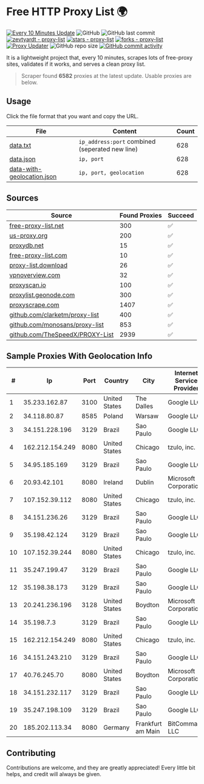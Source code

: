 
# Free HTTP Proxy List 🌍

[![Every 10 Minutes Update](https://github.com/mertguvencli/http-proxy-list/actions/workflows/main.yml/badge.svg?branch=main)](https://github.com/mertguvencli/http-proxy-list/actions/workflows/main.yml)
![GitHub](https://img.shields.io/github/license/mertguvencli/http-proxy-list)
![GitHub last commit](https://img.shields.io/github/last-commit/mertguvencli/http-proxy-list)
[![zevtyardt - proxy-list](https://img.shields.io/static/v1?label=zevtyardt&message=proxy-list&color=blue&logo=github)](https://github.com/zevtyardt/proxy-list "Go to GitHub repo")
[![stars - proxy-list](https://img.shields.io/github/stars/zevtyardt/proxy-list?style=social)](https://github.com/zevtyardt/proxy-list)
[![forks - proxy-list](https://img.shields.io/github/forks/zevtyardt/proxy-list?style=social)](https://github.com/zevtyardt/proxy-list)
[![Proxy Updater](https://github.com/zevtyardt/proxy-list/workflows/Proxy%20Updater/badge.svg)](https://github.com/zevtyardt/proxy-list/actions?query=workflow:"Proxy+Updater")
![GitHub repo size](https://img.shields.io/github/repo-size/zevtyardt/proxy-list)
[![GitHub commit activity](https://img.shields.io/github/commit-activity/m/zevtyardt/proxy-list?logo=commits)](https://github.com/zevtyardt/proxy-list/commits/main)

It is a lightweight project that, every 10 minutes, scrapes lots of free-proxy sites, validates if it works, and serves a clean proxy list.

> Scraper found **6582** proxies at the latest update. Usable proxies are below.

## Usage

Click the file format that you want and copy the URL.

|File|Content|Count|
|----|-------|-----|
|[data.txt](https://raw.githubusercontent.com/mertguvencli/http-proxy-list/main/proxy-list/data.txt)|`ip_address:port` combined (seperated new line)|628|
|[data.json](https://raw.githubusercontent.com/mertguvencli/http-proxy-list/main/proxy-list/data.json)|`ip, port`|628|
|[data-with-geolocation.json](https://raw.githubusercontent.com/mertguvencli/http-proxy-list/main/proxy-list/data-with-geolocation.json)|`ip, port, geolocation`|628|

## Sources

|Source|Found Proxies|Succeed|
|------|-------------|-------|
|[free-proxy-list.net](https://free-proxy-list.net)|300|✅|
|[us-proxy.org](https://www.us-proxy.org)|200|✅|
|[proxydb.net](http://proxydb.net)|15|✅|
|[free-proxy-list.com](https://free-proxy-list.com/?page=&port=&type%5B%5D=http&type%5B%5D=https&up_time=0&search=Search)|10|✅|
|[proxy-list.download](https://www.proxy-list.download/HTTP)|26|✅|
|[vpnoverview.com](https://vpnoverview.com/privacy/anonymous-browsing/free-proxy-servers)|32|✅|
|[proxyscan.io](https://www.proxyscan.io)|100|✅|
|[proxylist.geonode.com](https://proxylist.geonode.com/api/proxy-list?limit=300&page=1&sort_by=lastChecked&sort_type=desc&protocols=http,https)|300|✅|
|[proxyscrape.com](https://api.proxyscrape.com/v2/?request=displayproxies&protocol=http&timeout=10000&country=all&ssl=all&anonymity=all)|1407|✅|
|[github.com/clarketm/proxy-list](https://raw.githubusercontent.com/clarketm/proxy-list/master/proxy-list-raw.txt)|400|✅|
|[github.com/monosans/proxy-list](https://raw.githubusercontent.com/monosans/proxy-list/main/proxies/http.txt)|853|✅|
|[github.com/TheSpeedX/PROXY-List](https://raw.githubusercontent.com/TheSpeedX/PROXY-List/master/http.txt)|2939|✅|


## Sample Proxies With Geolocation Info

|#|Ip|Port|Country|City|Internet Service Provider|
|-|--|----|-------|----|-------------------------|
|1|35.233.162.87|3100|United States|The Dalles|Google LLC|
|2|34.118.80.87|8585|Poland|Warsaw|Google LLC|
|3|34.151.228.196|3129|Brazil|Sao Paulo|Google LLC|
|4|162.212.154.249|8080|United States|Chicago|tzulo, inc.|
|5|34.95.185.169|3129|Brazil|Sao Paulo|Google LLC|
|6|20.93.42.101|8080|Ireland|Dublin|Microsoft Corporation|
|7|107.152.39.112|8080|United States|Chicago|tzulo, inc.|
|8|34.151.236.26|3129|Brazil|Sao Paulo|Google LLC|
|9|35.198.42.124|3129|Brazil|Sao Paulo|Google LLC|
|10|107.152.39.244|8080|United States|Chicago|tzulo, inc.|
|11|35.247.199.47|3129|Brazil|Sao Paulo|Google LLC|
|12|35.198.38.173|3129|Brazil|Sao Paulo|Google LLC|
|13|20.241.236.196|3128|United States|Boydton|Microsoft Corporation|
|14|35.198.7.3|3129|Brazil|Sao Paulo|Google LLC|
|15|162.212.154.249|8080|United States|Chicago|tzulo, inc.|
|16|34.151.243.210|3129|Brazil|Sao Paulo|Google LLC|
|17|40.76.245.70|8080|United States|Boydton|Microsoft Corporation|
|18|34.151.232.117|3129|Brazil|Sao Paulo|Google LLC|
|19|35.247.198.109|3129|Brazil|Sao Paulo|Google LLC|
|20|185.202.113.34|8080|Germany|Frankfurt am Main|BitCommand LLC|



## Contributing

Contributions are welcome, and they are greatly appreciated! Every
little bit helps, and credit will always be given.

